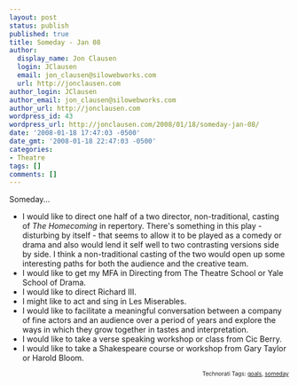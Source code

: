```yaml
---
layout: post
status: publish
published: true
title: Someday - Jan 08
author:
  display_name: Jon Clausen
  login: JClausen
  email: jon_clausen@silowebworks.com
  url: http://jonclausen.com
author_login: JClausen
author_email: jon_clausen@silowebworks.com
author_url: http://jonclausen.com
wordpress_id: 43
wordpress_url: http://jonclausen.com/2008/01/18/someday-jan-08/
date: '2008-01-18 17:47:03 -0500'
date_gmt: '2008-01-18 22:47:03 -0500'
categories:
- Theatre
tags: []
comments: []
---
```

<p>Someday...</p>
<ul>
<li>I would like to direct one half of a two director, non-traditional, casting of <cite>The Homecoming</cite> in repertory.  There's something in this play - disturbing by itself - that seems to allow it to be played as a comedy or drama and also would lend it self well to two contrasting versions side by side.  I think a non-traditional casting of the two would open up some interesting paths for both the audience and the creative team.</li>
</li>
<li>I would like to get my MFA in Directing from The Theatre School or Yale School of Drama.</li>
<li>I would like to direct Richard III.</li>
<li>I might like to act and sing in Les Miserables.</li>
<li>I would like to facilitate a meaningful conversation between a company of fine actors and an audience over a period of years and explore the ways in which they grow together in tastes and interpretation.</li>
<li>I would like to take a verse speaking workshop or class from Cic Berry.</li>
<li>I would like to take a Shakespeare course or workshop from Gary Taylor or Harold Bloom.</li>
</ul>
<p><!-- technorati tags start -->
<p style="text-align:right;font-size:10px;">Technorati Tags: <a href="http://www.technorati.com/tag/goals" rel="tag">goals</a>, <a href="http://www.technorati.com/tag/someday" rel="tag">someday</a></p>
<p><!-- technorati tags end --></p>
